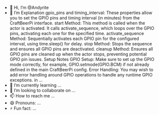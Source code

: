 - 👋 Hi, I’m @Andyrite
- 👀 I’m Explanation
gpio_pins and timing_interval: These properties allow you to set the GPIO pins and timing interval (in minutes) from the CraftBeerPi interface.
start Method: This method is called when the actor is activated. It calls activate_sequence, which loops over the GPIO pins, activating each one for the specified time.
activate_sequence Method: Sequentially activates each GPIO pin for the configured interval, using time.sleep() for delay.
stop Method: Stops the sequence and ensures all GPIO pins are deactivated.
cleanup Method: Ensures all GPIO pins are cleaned up when the actor stops, preventing potential GPIO pin issues.
Setup Notes
GPIO Setup: Make sure to set up the GPIO mode correctly, for example, GPIO.setmode(GPIO.BCM) if not already defined in the main CraftBeerPi config.
Error Handling: You may wish to add error handling around GPIO operations to handle any runtime GPIO exceptions. in ...
- 🌱 I’m currently learning ...
- 💞️ I’m looking to collaborate on ...
- 📫 How to reach me ...
- 😄 Pronouns: ...
- ⚡ Fun fact: ...

<!---
Andyrite/Andyrite is a ✨ special ✨ repository because its `README.md` (this file) appears on your GitHub profile.
You can click the Preview link to take a look at your changes.
--->
